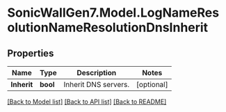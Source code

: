 # SonicWallGen7.Model.LogNameResolutionNameResolutionDnsInherit

## Properties

Name | Type | Description | Notes
------------ | ------------- | ------------- | -------------
**Inherit** | **bool** | Inherit DNS servers. | [optional] 

[[Back to Model list]](../README.md#documentation-for-models) [[Back to API list]](../README.md#documentation-for-api-endpoints) [[Back to README]](../README.md)

